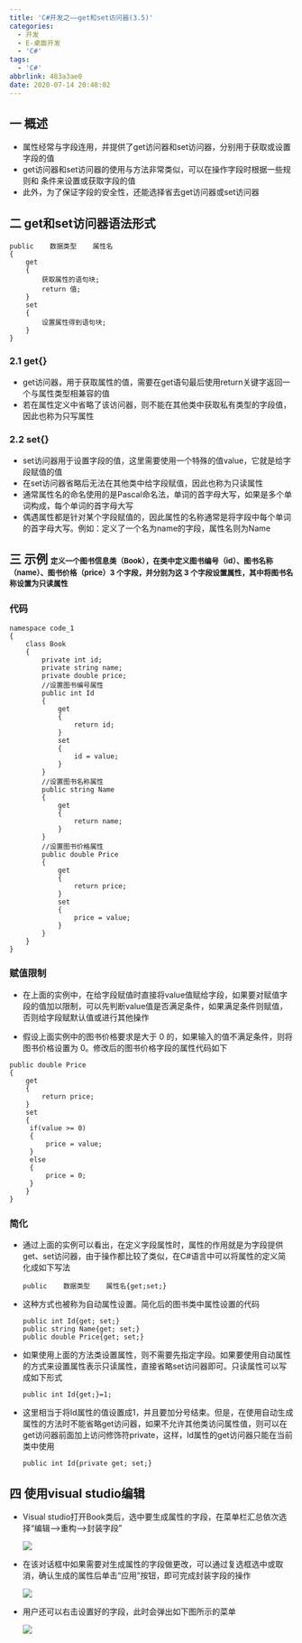 ```yaml
---
title: 'C#开发之——get和set访问器(3.5)'
categories:
  - 开发
  - E-桌面开发
  - 'C#'
tags:
  - 'C#'
abbrlink: 483a3ae0
date: 2020-07-14 20:48:02
---
```

## 一 概述

* 属性经常与字段连用，并提供了get访问器和set访问器，分别用于获取或设置字段的值
* get访问器和set访问器的使用与方法非常类似，可以在操作字段时根据一些规则和 条件来设置或获取字段的值
* 此外，为了保证字段的安全性，还能选择省去get访问器或set访问器

<!--more-->

## 二 get和set访问器语法形式

```
public    数据类型    属性名
{
    get
    {
        获取属性的语句块;
        return 值;
    }
    set
    {
        设置属性得到语句块;
    }
}
```

### 2.1 get{}

* get访问器，用于获取属性的值，需要在get语句最后使用return关键字返回一个与属性类型相兼容的值
* 若在属性定义中省略了该访问器，则不能在其他类中获取私有类型的字段值，因此也称为只写属性

### 2.2 set{}

* set访问器用于设置字段的值，这里需要使用一个特殊的值value，它就是给字段赋值的值
* 在set访问器省略后无法在其他类中给字段赋值，因此也称为只读属性
* 通常属性名的命名使用的是Pascal命名法，单词的首字母大写，如果是多个单词构成，每个单词的首字母大写
* 偶遇属性都是针对某个字段赋值的，因此属性的名称通常是将字段中每个单词的首字母大写。例如：定义了一个名为name的字段，属性名则为Name

## 三 示例 <font size=2>定义一个图书信息类（Book），在类中定义图书编号（id）、图书名称（name）、图书价格（price）3 个字段，并分别为这 3 个字段设置属性，其中将图书名称设置为只读属性 </font>

### 代码

```
namespace code_1
{
    class Book
    {
        private int id;
        private string name;
        private double price;
        //设置图书编号属性
        public int Id
        {
            get
            {
                return id;
            }
            set
            {
                id = value;
            }
        }
        //设置图书名称属性
        public string Name
        {
            get
            {
                return name;
            }
        }
        //设置图书价格属性
        public double Price
        {
            get
            {
                return price;
            }
            set
            {
                price = value;
            }
        }
    }
}
```

###  赋值限制

* 在上面的实例中，在给字段赋值时直接将value值赋给字段，如果要对赋值字段的值加以限制，可以先判断value值是否满足条件，如果满足条件则赋值，否则给字段赋默认值或进行其他操作

*  假设上面实例中的图书价格要求是大于 0 的，如果输入的值不满足条件，则将图书价格设置为 0。修改后的图书价格字段的属性代码如下 

  ```
  public double Price
  {
      get
      {
          return price;
      }
      set
      {
       if(value >= 0)
       {
           price = value;
       }
       else
       {
           price = 0;
       }
      }
  }
  ```
### 简化

* 通过上面的实例可以看出，在定义字段属性时，属性的作用就是为字段提供get、set访问器，由于操作都比较了类似，在C#语言中可以将属性的定义简化成如下写法

  ```
  public    数据类型    属性名{get;set;}
  ```

* 这种方式也被称为自动属性设置。简化后的图书类中属性设置的代码

  ```
  public int Id{get; set;}
  public string Name{get; set;}
  public double Price{get; set;}
  ```

* 如果使用上面的方法类设置属性，则不需要先指定字段。如果要使用自动属性的方式来设置属性表示只读属性，直接省略set访问器即可。只读属性可以写成如下形式

  ```
  public int Id{get;}=1;
  ```

* 这里相当于将Id属性的值设置成1，并且要加分号结束。但是，在使用自动生成属性的方法时不能省略get访问器，如果不允许其他类访问属性值，则可以在get访问器前面加上访问修饰符private，这样，Id属性的get访问器只能在当前类中使用

  ```
  public int Id{private get; set;}
  ```


## 四  使用visual studio编辑

* Visual studio打开Book类后，选中要生成属性的字段，在菜单栏汇总依次选择“编辑——>重构——>封装字段”

  ![][1]
  
* 在该对话框中如果需要对生成属性的字段做更改，可以通过复选框选中或取消，确认生成的属性后单击“应用”按钮，即可完成封装字段的操作

  ![][2]
  
* 用户还可以右击设置好的字段，此时会弹出如下图所示的菜单

  ![][3]
  
  



[1]:https://fastly.jsdelivr.net/gh/PGzxc/CDN@master/blog-image/csharp-set-get-package-field.png
[2]:https://fastly.jsdelivr.net/gh/PGzxc/CDN@master/blog-image/csharp-set-get-package-apply.png
[3]:https://fastly.jsdelivr.net/gh/PGzxc/CDN@master/blog-image/csharp-set-get-quick-refact.png